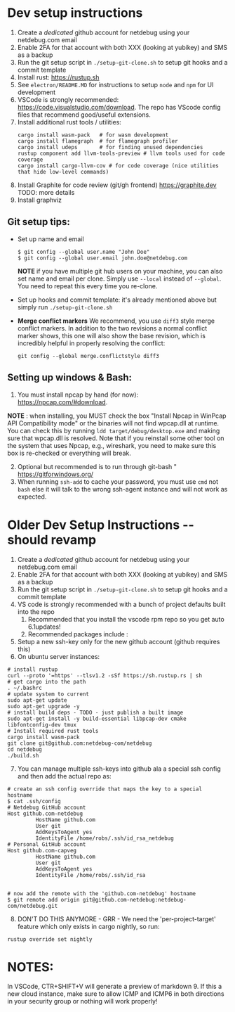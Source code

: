 # Dev setup instructions 

1. Create a _dedicated_ github account for netdebug using your netdebug.com email
1. Enable 2FA for that account with both XXX (looking at yubikey) and SMS as a backup
1. Run the git setup script in `./setup-git-clone.sh` to setup git hooks and a commit template
1. Install rust: https://rustup.sh
1. See `electron/README.MD` for instructions to setup `node` and `npm` for UI development
1. VSCode is strongly recommended: https://code.visualstudio.com/download. The repo has VScode config files that recommend good/useful extensions. 
1. Install additional rust tools / utilities: 
   ```
   cargo install wasm-pack   # for wasm development
   cargo install flamegraph  # for flamegraph profiler
   cargo install udeps       # for finding unused dependencies
   rustup component add llvm-tools-preview # llvm tools used for code coverage
   cargo install cargo-llvm-cov # for code coverage (nice utilities that hide low-level commands)
   ```
1. Install Graphite for code review (git/gh frontend)  https://graphite.dev 
   TODO: more details
1. Install graphviz 

## Git setup tips:

* Set up name and email
  ```
  $ git config --global user.name "John Doe"
  $ git config --global user.email john.doe@netdebug.com
  ```
  **NOTE** if you have multiple git hub users on your machine, you can also set
  name and email per clone. Simply use `--local` instead of `--global`. You need
  to repeat this every time you re-clone.

* Set up hooks and commit template: it's already mentioned above but simply run `./setup-git-clone.sh`

* **Merge conflict markers** We recommend, you use `diff3` style merge conflict markers. In addition to the two revisions a normal conflict marker shows, this one will also show the
base revision, which is incredibly helpful in properly resolving the conflict:
  ```
  git config --global merge.conflictstyle diff3
  ```


## Setting up windows & Bash:
1. You must install npcap by hand (for now): https://npcap.com/#download.

**NOTE** : when installing, you MUST check the box "Install Npcap in WinPcap API Compatibility mode" or the
  binaries will not find wpcap.dll at runtime.  You can check this by running ```ldd target/debug/desktop.exe```
  and making sure that wpcap.dll is resolved.  Note that if you reinstall some other tool on the system that
  uses Npcap, e.g., wireshark, you need to make sure this box is re-checked or everything will break.

2. Optional but recommended is to run through git-bash " https://gitforwindows.org/
3. When running ```ssh-add``` to cache your password, you must use ```cmd``` not ```bash``` else it will talk to the wrong ssh-agent instance and will not work as expected.

# Older Dev Setup Instructions -- should revamp
1. Create a _dedicated_ github account for netdebug using your netdebug.com email
2. Enable 2FA for that account with both XXX (looking at yubikey) and SMS as a backup
3. Run the git setup script in `./setup-git-clone.sh` to setup git hooks and a commit template
4. VS code is strongly recommended with a bunch of project defaults built into the repo
    1. Recommended that you install the vscode rpm repo so you get auto 6.1updates!
    2. Recommended packages include : 
5. Setup a new ssh-key only for the new github account (github requires this)
6. On ubuntu server instances:
```
# install rustup
curl --proto '=https' --tlsv1.2 -sSf https://sh.rustup.rs | sh
# get cargo into the path
. ~/.bashrc
# update system to current
sudo apt-get update
sudo apt-get upgrade -y
# install build deps - TODO - just publish a built image
sudo apt-get install -y build-essential libpcap-dev cmake libfontconfig-dev tmux
# Install required rust tools
cargo install wasm-pack
git clone git@github.com:netdebug-com/netdebug
cd netdebug
./build.sh
```
7. You can manage multiple ssh-keys into github ala a special ssh config
    and then add the actual repo as:

```
# create an ssh config override that maps the key to a special hostname
$ cat .ssh/config 
# Netdebug GitHub account
Host github.com-netdebug
         HostName github.com
         User git
         AddKeysToAgent yes
         IdentityFile /home/robs/.ssh/id_rsa_netdebug
# Personal GitHub account
Host github.com-capveg
         HostName github.com
         User git
         AddKeysToAgent yes
         IdentityFile /home/robs/.ssh/id_rsa


# now add the remote with the 'github.com-netdebug' hostname
$ git remote add origin git@github.com-netdebug:netdebug-com/netdebug.git
```
8. DON'T DO THIS ANYMORE - GRR - We need the 'per-project-target' feature which only exists in cargo nightly, so run:
```
rustup override set nightly
```

# NOTES:

In VSCode, CTR+SHIFT+V will generate a preview of markdown
9. If this a new cloud instance, make sure to allow ICMP and ICMP6 in both directions in your security group or 
nothing will work properly!